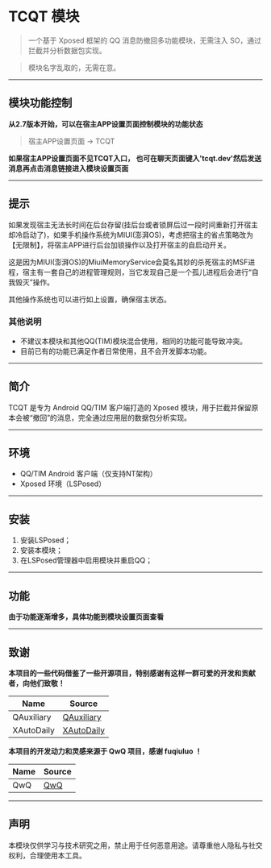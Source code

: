 # TCQT 模块

> 一个基于 Xposed 框架的 QQ 消息防撤回多功能模块，无需注入 SO，通过拦截并分析数据包实现。

> 模块名字乱取的，无需在意。

---

## 模块功能控制

**从2.7版本开始，可以在宿主APP设置页面控制模块的功能状态**

> 宿主APP设置页面 -> TCQT

**如果宿主APP设置页面不见TCQT入口， 也可在聊天页面键入'tcqt.dev'然后发送消息再点击消息链接进入模块设置页面**

---

## 提示

如果发现宿主无法长时间在后台存留(挂后台或者锁屏后过一段时间重新打开宿主却冷启动了)，如果手机操作系统为MIUI(澎湃OS)，考虑把宿主的省点策略改为【无限制】，将宿主APP进行后台加锁操作以及打开宿主的自启动开关。

这是因为MIUI(澎湃OS)的MiuiMemoryService会莫名其妙的杀死宿主的MSF进程，宿主有一套自己的进程管理规则，当它发现自己是一个孤儿进程后会进行“自我毁灭”操作。

其他操作系统也可以进行如上设置，确保宿主状态。

### 其他说明

- 不建议本模块和其他QQ(TIM)模块混合使用，相同的功能可能导致冲突。
- 目前已有的功能已满足作者日常使用，且不会开发脚本功能。

---

## 简介

TCQT 是专为 Android QQ/TIM 客户端打造的 Xposed 模块，用于拦截并保留原本会被“撤回”的消息，完全通过应用层的数据包分析实现。

---

## 环境

- QQ/TIM Android 客户端（仅支持NT架构）
- Xposed 环境（LSPosed）

---

## 安装

1. 安装LSPosed；
2. 安装本模块；
3. 在LSPosed管理器中启用模块并重启QQ；

---

## 功能

**由于功能逐渐增多，具体功能到模块设置页面查看**

---

## 致谢

**本项目的一些代码借鉴了一些开源项目，特别感谢有这样一群可爱的开发和贡献者，向他们致敬！**

| Name         | Source                                      |
|--------------|---------------------------------------------|
| QAuxiliary   | [QAuxiliary](https://github.com/cinit/QAuxiliary) |
| XAutoDaily   | [XAutoDaily](https://github.com/LuckyPray/XAutoDaily) |

**本项目的开发动力和灵感来源于 QwQ 项目，感谢 fuqiuluo ！**

| Name | Source                                |
|------|---------------------------------------|
| QwQ  | [QwQ](https://github.com/fuqiuluo/QwQ) |

---

## 声明

本模块仅供学习与技术研究之用，禁止用于任何恶意用途。请尊重他人隐私与社交权利，合理使用本工具。
